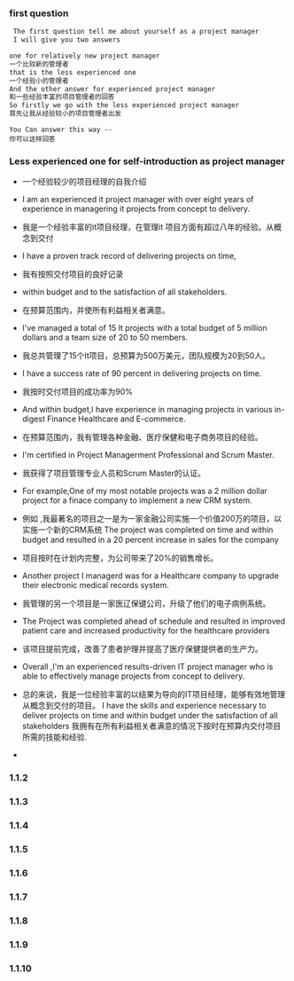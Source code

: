 ### first question
```markdown
 The first question tell me about yourself as a project manager 
 I will give you two answers

one for relatively new project manager
一个比较新的管理者
that is the less experienced one 
一个经验小的管理者
And the other answer for experienced project manager
和一些经验丰富的项目管理者的回答
So firstly we go with the less experienced project manager 
首先让我从经验较小的项目管理者出发
```

```
You Can answer this way --
你可以这样回答 
```
### Less experienced one for self-introduction as project manager 
- 一个经验较少的项目经理的自我介绍
- I am an experienced it project manager with over eight years of experience in managering it projects from concept to delivery.
- 我是一个经验丰富的it项目经理，在管理it 项目方面有超过八年的经验。从概念到交付

- I have a proven track record of delivering projects on time,
- 我有按照交付项目的良好记录
- within budget and to the satisfaction of all stakeholders.
- 在预算范围内，并使所有利益相关者满意。
- I've managed a total of 15 It projects with a total budget of 5 million dollars and a team size of 20 to 50 members.
- 我总共管理了15个It项目，总预算为500万美元，团队规模为20到50人。
- I have a success rate of 90 percent in delivering projects on time.
- 我按时交付项目的成功率为90%
- And within budget,I have experience in managing projects in various in-digest Finance Healthcare and E-commerce.
- 在预算范围内，我有管理各种金融、医疗保健和电子商务项目的经验。
- I'm certified in Project Managerment Professional and Scrum Master.
- 我获得了项目管理专业人员和Scrum Master的认证。
- For example,One of my most notable projects was a 2 million dollar project for a finace company to implement a new CRM system.
- 例如 ,我最著名的项目之一是为一家金融公司实施一个价值200万的项目，以实施一个新的CRM系统
The project was completed on time and within budget and resulted in a 20 percent increase in sales for the company
- 项目按时在计划内完整，为公司带来了20%的销售增长。
- Another project I managerd was for a Healthcare company to upgrade their electronic medical records system.
- 我管理的另一个项目是一家医辽保键公司，升级了他们的电子病例系统。
- The Project was completed ahead of schedule and resulted in improved patient care and increased productivity for the healthcare providers
- 该项目提前完成，改善了患者护理并提高了医疗保健提供者的生产力。
- Overall ,I'm an experienced results-driven IT project manager who is able to effectively manage projects from concept to delivery.
- 总的来说，我是一位经验丰富的以结果为导向的IT项目经理，能够有效地管理从概念到交付的项目。
I have the skills and experience necessary to deliver projects on time and within budget under the satisfaction of all stakeholders
我拥有在所有利益相关者满意的情况下按时在预算内交付项目所需的技能和经验.
- 
### 1.1.2


### 1.1.3

### 1.1.4

### 1.1.5

### 1.1.6

### 1.1.7

### 1.1.8

### 1.1.9

### 1.1.10